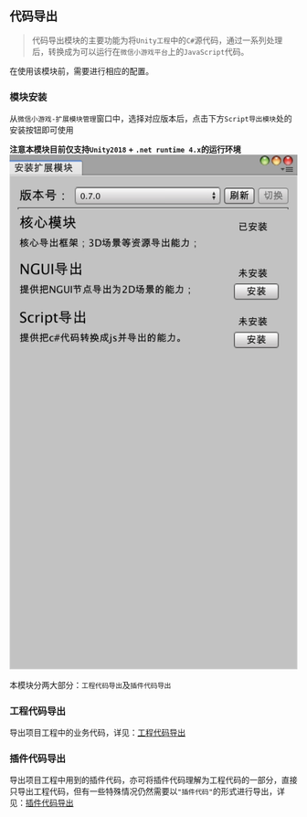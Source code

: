 ﻿## 代码导出
> 代码导出模块的主要功能为将`Unity工程`中的`C#`源代码，通过一系列处理后，转换成为可以运行在`微信小游戏平台`上的`JavaScript`代码。

在使用该模块前，需要进行相应的配置。

### 模块安装

从`微信小游戏-扩展模块管理`窗口中，选择对应版本后，点击下方`Script导出模块`处的安装按钮即可使用

**注意本模块目前仅支持`Unity2018` + `.net runtime 4.x`的运行环境**
![安装Script导出模块](../image/script7.png)

本模块分两大部分：`工程代码导出`及`插件代码导出`

### 工程代码导出
导出项目工程中的业务代码，详见：[工程代码导出](./project-script.md)

### 插件代码导出
导出项目工程中用到的插件代码，亦可将插件代码理解为工程代码的一部分，直接只导出工程代码，但有一些特殊情况仍然需要以`"插件代码"`的形式进行导出，详见：[插件代码导出](./plugin-script.md)